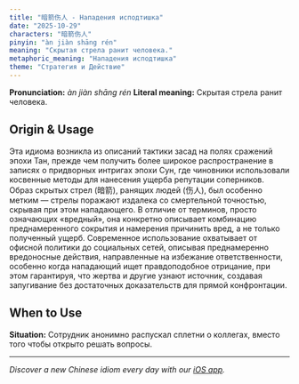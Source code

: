 ```yaml
---
title: "暗箭伤人 - Нападения исподтишка"
date: "2025-10-29"
characters: "暗箭伤人"
pinyin: "àn jiàn shāng rén"
meaning: "Скрытая стрела ранит человека."
metaphoric_meaning: "Нападения исподтишка"
theme: "Стратегия и Действие"
---
```


**Pronunciation:** *àn jiàn shāng rén*
**Literal meaning:** Скрытая стрела ранит человека.

## Origin & Usage

Эта идиома возникла из описаний тактики засад на полях сражений эпохи Тан, прежде чем получить более широкое распространение в записях о придворных интригах эпохи Сун, где чиновники использовали косвенные методы для нанесения ущерба репутации соперников. Образ скрытых стрел (暗箭), ранящих людей (伤人), был особенно метким — стрелы поражают издалека со смертельной точностью, скрывая при этом нападающего. В отличие от терминов, просто означающих «вредный», она конкретно описывает комбинацию преднамеренного сокрытия и намерения причинить вред, а не только полученный ущерб. Современное использование охватывает от офисной политики до социальных сетей, описывая преднамеренно вредоносные действия, направленные на избежание ответственности, особенно когда нападающий ищет правдоподобное отрицание, при этом гарантируя, что жертва и другие узнают источник, создавая запугивание без достаточных доказательств для прямой конфронтации.

## When to Use

**Situation:** Сотрудник анонимно распускал сплетни о коллегах, вместо того чтобы открыто решать вопросы.

---

*Discover a new Chinese idiom every day with our [iOS app](https://apps.apple.com/us/app/daily-chinese-idioms/id6740611324).*
